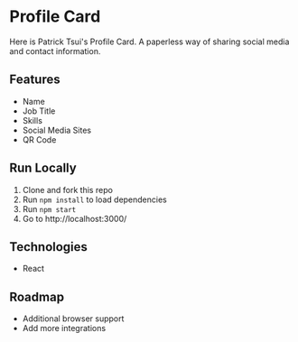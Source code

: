 # Profile Card

Here is Patrick Tsui's Profile Card. A paperless way of sharing social media and contact information.

## Features

- Name
- Job Title
- Skills
- Social Media Sites
- QR Code

## Run Locally

1. Clone and fork this repo
2. Run `npm install` to load dependencies
3. Run `npm start`
4. Go to http://localhost:3000/

## Technologies

- React

## Roadmap

- Additional browser support
- Add more integrations
